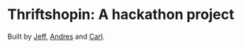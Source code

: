 # Thriftshopin: A hackathon project


Built by [Jeff](https://twitter.com/jescalan), [Andres](https://twitter.com/zertosh) and [Carl](https://twitter.com/carlsednaoui).
